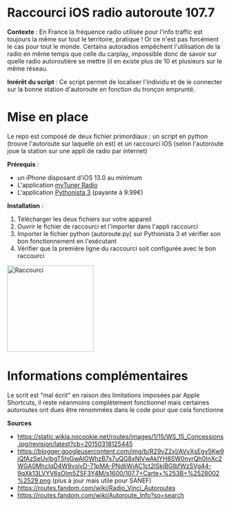 # Raccourci iOS radio autoroute 107.7

**Contexte** : En France la fréquence radio utilisée pour l'info traffic est toujours la même sur tout le territoire, pratique ! Or ce n'est pas forcément le cas pour tout le monde.
Certains autoradios empêchent l'utilisation de la radio en même temps que celle du carplay, impossible donc de savoir sur quelle radio autoroutière se mettre (il en existe plus de 10 et plusieurs sur le même réseau.

**Inrérêt du script** : Ce script permet de localiser l'individu et de le connecter sur la bonne station d'autoroute en fonction du tronçon emprunté. 

# Mise en place

Le repo est composé de deux fichier primordiaux : un script en python (trouve l'autoroute sur laquelle on est) et un raccourci iOS (selon l'autoroute joue la station sur une appli de radio par internet)

**Prérequis** : 

- un iPhone disposant d'iOS 13.0 au minimum
- L'application [myTuner Radio](https://apps.apple.com/fr/app/radio-fm-mytuner-radio-france/id520502858)
- L'application [Pythonista 3](https://apps.apple.com/fr/app/pythonista-3/id1085978097) (payante à 9.99€)

**Installation** : 

1. Télécharger les deux fichiers sur votre appareil
2. Ouvrir le fichier de raccourci et l'importer dans l'appli raccourci
3. Importer le fichier python (autoroute.py) sur Pythonista 3 et vérifier son bon fonctionnement en l'exécutant
4. Vérifier que la première ligne du raccourci soit configurée avec le bon raccourci 


<img src="https://github.com/lurnot3k/iOS-shortcut-radio-107.7/assets/77621024/5cffe1a5-5711-4c58-9982-21c2d3702ced" alt="Raccourci" width="200"/>

# Informations complémentaires

Le scrit est "mal écrit" en raison des limitations imposées par Apple Shortcuts, il reste néanmoins complètement fonctionnel mais certaines autoroutes ont dues être renommées dans le code pour que cela fonctionne

**Sources**

- https://static.wikia.nocookie.net/routes/images/1/15/WS_15_Concessions.jpg/revision/latest?cb=20150318125445
- https://blogger.googleusercontent.com/img/b/R29vZ2xl/AVvXsEgy5Kw9jQfAzSeUvlbgT5hjGwAlOWhzB7s7uQG8xNlVwAklYH8SW0nyrQh0InXc2WGA0MhcIqD4W8vslvD-71pMA-PNdljWiAC1ct2ISkjBGlbfWzSVg44-9qXk13LVYV6sOIm5ZSF3Y4M/s1600/107.7+Carte+%253B+%2528002%2529.png (plus à jour mais utile pour SANEF)
- https://routes.fandom.com/wiki/Radio_Vinci_Autoroutes
- https://routes.fandom.com/wiki/Autoroute_Info?so=search
